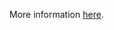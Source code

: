 More information [here](https://docs.bridgecrew.io/docs/ensure-aws-dlm-cross-region-events-are-encrypted).
